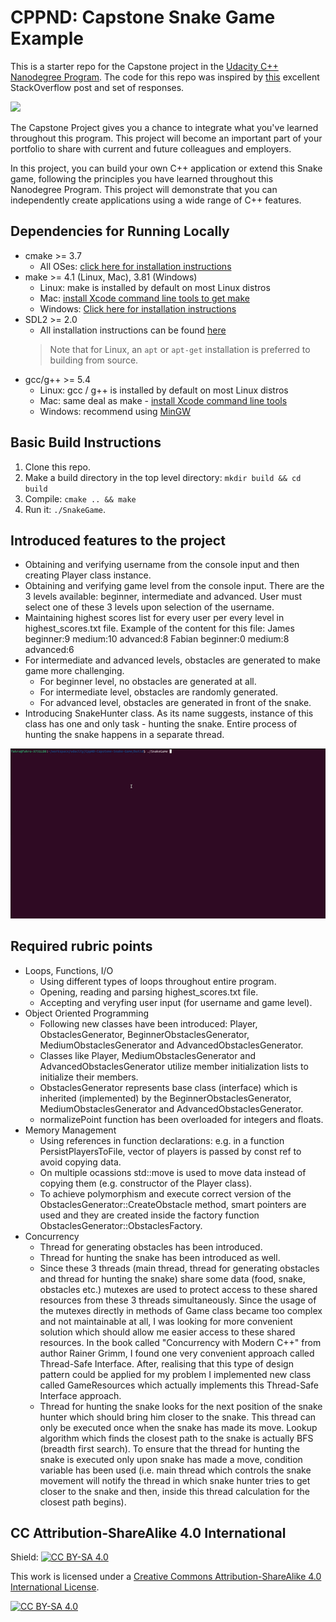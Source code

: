 # CPPND: Capstone Snake Game Example

This is a starter repo for the Capstone project in the [Udacity C++ Nanodegree Program](https://www.udacity.com/course/c-plus-plus-nanodegree--nd213). The code for this repo was inspired by [this](https://codereview.stackexchange.com/questions/212296/snake-game-in-c-with-sdl) excellent StackOverflow post and set of responses.

<img src="snake_game.gif"/>

The Capstone Project gives you a chance to integrate what you've learned throughout this program. This project will become an important part of your portfolio to share with current and future colleagues and employers.

In this project, you can build your own C++ application or extend this Snake game, following the principles you have learned throughout this Nanodegree Program. This project will demonstrate that you can independently create applications using a wide range of C++ features.

## Dependencies for Running Locally
* cmake >= 3.7
  * All OSes: [click here for installation instructions](https://cmake.org/install/)
* make >= 4.1 (Linux, Mac), 3.81 (Windows)
  * Linux: make is installed by default on most Linux distros
  * Mac: [install Xcode command line tools to get make](https://developer.apple.com/xcode/features/)
  * Windows: [Click here for installation instructions](http://gnuwin32.sourceforge.net/packages/make.htm)
* SDL2 >= 2.0
  * All installation instructions can be found [here](https://wiki.libsdl.org/Installation)
  >Note that for Linux, an `apt` or `apt-get` installation is preferred to building from source. 
* gcc/g++ >= 5.4
  * Linux: gcc / g++ is installed by default on most Linux distros
  * Mac: same deal as make - [install Xcode command line tools](https://developer.apple.com/xcode/features/)
  * Windows: recommend using [MinGW](http://www.mingw.org/)

## Basic Build Instructions

1. Clone this repo.
2. Make a build directory in the top level directory: `mkdir build && cd build`
3. Compile: `cmake .. && make`
4. Run it: `./SnakeGame`.


## Introduced features to the project

* Obtaining and verifying username from the console input and then creating Player class instance.
* Obtaining and verifying game level from the console input. There are  the 3 levels available: beginner, intermediate and advanced. User must select one of these 3 levels upon selection of the username.
* Maintaining highest scores list for every user per every level in highest_scores.txt file. Example of the content for this file:
James beginner:9 medium:10 advanced:8
Fabian beginner:0 medium:8 advanced:6
* For intermediate and advanced levels, obstacles are generated to make game more challenging.
  * For beginner level, no obstacles are generated at all.
  * For intermediate level, obstacles are randomly generated.
  * For advanced level, obstacles are generated in front of the snake.
* Introducing SnakeHunter class. As its name suggests, instance of this class has one and only task - hunting the snake. Entire process of hunting the snake happens in a separate thread.

<img src="snake_game_with_obstacles_and_snake_hunter.gif"/>

## Required rubric points

* Loops, Functions, I/O
  * Using different types of loops throughout entire program.
  * Opening, reading and parsing highest_scores.txt file.
  * Accepting and veryfing user input (for username and game level).
* Object Oriented Programming
  * Following new classes have been introduced: Player, ObstaclesGenerator, BeginnerObstaclesGenerator, MediumObstaclesGenerator and AdvancedObstaclesGenerator.
  * Classes like Player, MediumObstaclesGenerator and AdvancedObstaclesGenerator utilize member initialization lists to initialize their members.
  * ObstaclesGenerator represents base class (interface) which is inherited (implemented) by the BeginnerObstaclesGenerator, MediumObstaclesGenerator and AdvancedObstaclesGenerator.
  * normalizePoint function has been overloaded for integers and floats.
* Memory Management
  * Using references in function declarations: e.g. in a function PersistPlayersToFile, vector of players is passed by const ref to avoid copying data.
  * On multiple ocassions std::move is used to move data instead of copying them (e.g. constructor of the Player class).
  * To achieve polymorphism and execute correct version of the ObstaclesGenerator::CreateObstacle method, smart pointers are used and they are created inside the factory function ObstaclesGenerator::ObstaclesFactory.
* Concurrency
  * Thread for generating obstacles has been introduced.
  * Thread for hunting the snake has been introduced as well.
  * Since these 3 threads (main thread, thread for generating obstacles and thread for hunting the snake) share some data (food, snake, obstacles etc.) mutexes are used to protect access to these shared resources from these 3 threads simultaneously. Since the usage of the mutexes directly in methods of Game class became too complex and not maintainable at all, I was looking for more convenient solution which should allow me easier access to these shared resources. In the book called "Concurrency with Modern C++" from author Rainer Grimm, I found one very convenient approach called Thread-Safe Interface. After, realising that this type of design pattern could be applied for my problem I implemented new class called GameResources which actually implements this Thread-Safe Interface approach.
  * Thread for hunting the snake looks for the next position of the snake hunter which should bring him closer to the snake. This thread can only be executed once when the snake has made its move. Lookup algorithm which finds the closest path to the snake is actually BFS (breadth first search). To ensure that the thread for hunting the snake is executed only upon snake has made a move, condition variable has been used (i.e. main thread which controls the snake movement will notify the thread in which snake hunter tries to get closer to the snake and then, inside this thread calculation for the closest path begins).

## CC Attribution-ShareAlike 4.0 International


Shield: [![CC BY-SA 4.0][cc-by-sa-shield]][cc-by-sa]

This work is licensed under a
[Creative Commons Attribution-ShareAlike 4.0 International License][cc-by-sa].

[![CC BY-SA 4.0][cc-by-sa-image]][cc-by-sa]

[cc-by-sa]: http://creativecommons.org/licenses/by-sa/4.0/
[cc-by-sa-image]: https://licensebuttons.net/l/by-sa/4.0/88x31.png
[cc-by-sa-shield]: https://img.shields.io/badge/License-CC%20BY--SA%204.0-lightgrey.svg
